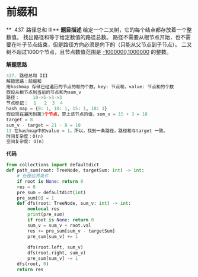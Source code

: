 # 前缀和

**  437. 路径总和 III**
**题目描述**
给定一个二叉树，它的每个结点都存放着一个整数值。
找出路径和等于给定数值的路径总数。
路径不需要从根节点开始，也不需要在叶子节点结束，但是路径方向必须是向下的（只能从父节点到子节点）。
二叉树不超过1000个节点，且节点数值范围是 [-1000000,1000000]() 的整数。

**解题思路**
```python
437. 路径总和 III
解题思路：前缀和
用hashmap 存储已经遍历的节点的和的个数，key: 节点和，value: 节点和的个数
假设从根节点到当前的节点和为sum_v
路径：     10->5->3->3
节点标记：  1   2  3  4
hash_map = {0: 1, 10: 1, 15: 1, 18: 1}
假设现在遍历到第3个节点，算上该节点的值，sum_v = 15 + 3 = 18
target = 8
sum_v - target = 21 - 8 = 10
13 在hashmap中的value = 1，所以，找到一条路径，路径和与target 一致。
时间复杂度：O(n)
空间复杂度: O(n)
```
**代码**

```python
from collections import defaultdict
def path_sum(root: TreeNode, targetSum: int) -> int:
    # 处理边界条件
    if root is None: return 0
    res = 0
    pre_sum = defaultdict(int)
    pre_sum[0] = 1
    def dfs(root: TreeNode, sum_v: int) -> int:
        nonlocal res
        print(pre_sum)
        if root is None: return 0
        sum_v = sum_v + root.val
        res += pre_sum[sum_v - targetSum]
        pre_sum[sum_v] += 1
        
        dfs(root.left, sum_v)
        dfs(root.right, sum_v)
        pre_sum[sum_v] -= 1
    dfs(root, 0)
    return res

    
```


